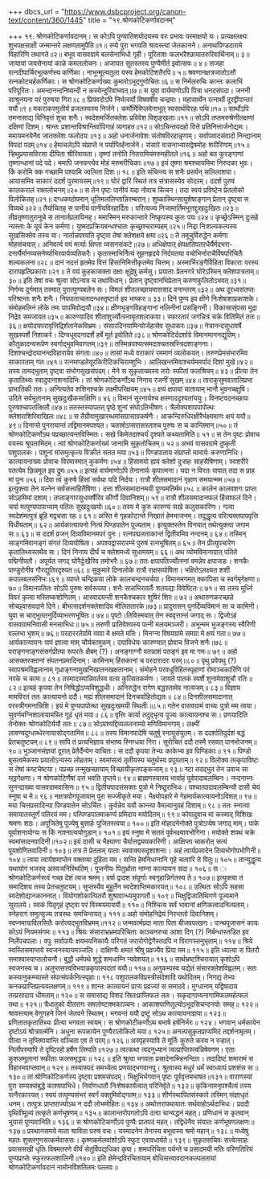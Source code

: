+++
dbcs_url = "https://www.dsbcproject.org/canon-text/content/360/1445"
title = "१९.श्रोणकोटिकर्णावदानम्"

+++
१९. श्रोणकोटिकर्णावदानम्।
स कोऽपि पुण्यातिशयोदयस्य 
वरः प्रभावः परमाक्षयो यः। 
प्रत्यक्षलक्ष्यः शुभपक्षसाक्षी 
जन्मान्तरे लक्षणतामुपैति॥१॥
रम्ये पुरा भगवति श्रावस्त्यां जेतकानने। 
अनाथपिण्डदारामे विहारिणि तथागते॥२॥
बभूव वासवग्रामे बलसेनाभिधो गृही। 
पूरिताशः फलभरैश्छायातरुरिवार्थिनाम्॥ ३॥
जायायां जयसेनायां काळे कमललोचनः। 
अजायत सुतस्तस्य पुण्यैर्मीर्त इवोत्सवः॥ ४॥
सजहा रत्नदीपार्चिरभूत्कर्णस्य कर्णिका। 
नाभून्मूल्यतुला यस्य हेमकोटिशतैरपि॥ ५॥
श्रवणानक्षत्रजातोऽसौ रत्नकोट्यर्हकर्णिकाः। 
स श्रोणकोटिकर्णाख्यः कुमारोऽभूद्गुणोचितः॥६॥
स निर्मलरुचिः कान्तः कलाभिं परिपूरितः। 
अमन्दानन्दनिष्यन्दी न कस्येन्दुरिवाभवत्॥७॥
स युवा वार्यमाणोऽपि पित्रा धनदसंपदा। 
जननी साश्रुनयना परं पुरुषया गिरा॥८॥
प्रियंवदोऽपि निर्भर्त्स्यो विषवर्षीव चन्द्रमाः। 
महासार्थेन रत्नार्थी दूरद्वीपान्तरं ययौ॥९॥
मकराकरमुत्तीर्य व्रजतस्यस्य निर्जने। 
कर्मोर्मिविप्लवेनाभूत् स्वसार्थविरहः  पथि॥१०॥
सार्थोऽपि तमनासाद्य विनिवृत्तं शुचा शनैः। 
स्वदेशमर्जितक्लेशः प्रविवेश विशृङ्खलाः॥११॥
सोऽपि तप्तमरुश्रेणीलक्षणां दक्षिणां दिशम्। 
श्रान्तः प्रशान्तविश्रान्तिर्वापिगाहं व्यगाहत॥१२॥
सोऽचिन्तयदहो वित्ते प्रतिनित्तार्जनोद्यमः। 
ममायमनयेनैव जातक्लेशः फलोदयः॥१३॥
अहो धनार्जनावेशः संतोषविरहान्नृणाम्। 
सर्वापवादसंवादो निन्द्यानाम् विपदां पदम्॥१४॥
हेमाचलेऽपि संप्राप्ते न पर्याप्तिर्हनार्जने। 
संसारे वासनाभ्यासद्वेषमोहः शरीरिणाम्॥१५॥
ऱ्हिथुप्रयासविरसा दीपिता श्रीरिवायता। 
तृष्णां तनोति नितरामियंमरुमहीतले॥१६॥
अहो बत कुरङ्गाणां तृष्णान्धानां पदे पदे। 
ममापि जनयन्त्येव मोहं मरुमरीचिकाः॥१७॥
इयं तृष्णा श्रमश्चायमिमा निरुदका भुवः। 
किं करोमि क्क गच्छामि पश्यामि ज्वलिता दिशः॥ १८॥
इति संचिन्त्य स शनैः प्रसर्पन् सलिलाशया। 
आयासमिव साकारं ददर्श पुरमायसम्॥१९॥
घोरं द्वारि स्थितं तत्र संत्रासस्येव सोदरम्। 
ददर्श पुरुषं कालकरालं रक्तलोचनम्॥२०॥
स तेन पृष्टः पानीयं यदा नोवाच किंचन। 
तदा स्वयं प्रविष्टेन प्रेतलोको विलोकितह्॥२१॥
दग्धकष्ठोपमान् धूलिमललिप्तान्निरम्बरान्। 
शुष्कास्थिन्सायुशेषाङ्गान् प्रेतान् दृष्ट्वा स विव्यथे॥२२॥
तैर्याचितह् स पानीयं पानीयविरहार्दितः। 
परित्यज्य निजामार्तिमभूत्तद्दुःखदुःखितः॥२३॥
तीव्रतृष्णातुरानूचे स तानार्तप्रलापिनह्। 
ममास्मिन् मरुकान्तारे निष्कृपस्य कुतः पयः॥२४॥
कृच्छ्रेऽस्मिन् दुःसहे न्यस्ताः के यूयं केन कर्मणा। 
युष्मदप्रक्रियबन्धश्चातः कृच्छ्रश्चराम्यहम्॥२५॥
निद्रा निःशल्यकल्पस्य सुखसिक्तेव तस्य या। 
नार्तान्नपश्यति दृष्ट्वा तेषां क्लेशक्षये क्षमा॥२६॥
ते तमूचुर्विरुद्धेन कर्मणा मोहसंचयात्। 
अनिवर्त्य वयं मर्त्याः क्षिप्ता व्यसनसंकटे॥२७॥
अधिक्षेपात् क्षेपक्षतिपतरधैर्यैर्मदभरा-
दनार्यैर्मानव्यसनेर्ष्याभिरवार्यव्यतिकरैः। 
कृतास्माभिर्नित्यं सुहनहृदये निर्दयतया 
वचोभिर्नाराचैर्विषपरिचितैः शल्यकलना॥२८॥
दानं नदत्तं हृतमेव वित्तं 
हिंसानिमित्तीकृतमेव चित्तम्। 
अस्मार्भिरङ्गैर्विहिता विकाराः 
परस्य दारापहृतिप्रकाराः॥२९॥
ते वयं कुहकासक्ता दक्षाः क्षुद्रेषु कर्मसु। 
प्रयाताः प्रेतनगरे घोरेऽस्मिन् क्लेशपात्रताम्॥३०॥
इति तेषां वचः श्रुत्वा सोऽन्यत्र च तथाविधान्। 
प्रेतान् दृष्ट्वानभिप्रेतान् करुणकुलितोऽभवत्॥३१॥
निर्गम्य दुर्गमात् तस्मात् पुरात्पुण्यबलेन सः। 
विमलं शीतलच्छायमाससाद वनान्तरम्॥३२॥
अथ दूरध्वसंतप्तः परिश्रान्तः शनैः शनैः। 
निपपाताचलादन्धस्तृष्टार्त इव भाष्करः॥ ३३॥
दिने पुण्य इव क्षीणे निःशेषाशाप्रकाशके। 
संमोहमलिनं लोके तमः पापमिवोद्ययौ॥३४॥
क्षीणभृङ्गविहङ्गानां नलिनीनां प्रसङ्गिनी। 
विकासास्ंपसा मुद्रा निद्रेव समजायत॥३५॥
कारुण्यादिव शीतांशुर्ज्योत्स्नामृतशलाकया।
स्फारतारं जगन्नित्रं चक्रे वितिमितं ततः॥ ३६॥
क्षयोदयपरावृत्तिर्द्र्शितानेकविभ्रमः। 
संसारदिनयामिन्योर्जहासेव सुधाकरः॥३७॥
नेत्रानन्दसुधावर्षे सुखस्पर्शे निशाकरे। 
दिग्वधूवदनादर्शे हर्षे मूर्त इवोतिते॥३८॥
श्रोणकोटिर्ददर्शाग्रे विमानमाननद्युतिम्। 
कौतुकादन्यरूपेण स्वर्गाद्भुवमिवागतम्॥३९॥
तस्मिन्नपश्यत्समदाश्चतस्रस्त्रिदशाङ्गनाः। 
दिशश्चन्द्रोदयानन्दविहारायेव संगताः॥४०॥
तासां मध्ये वराकारं रममाणं व्यलोकयत्। 
तरुणप्रेमसंभारमिव साकारताम् गतः॥४१॥
रत्नमण्डलेयूरकिरीटिकचिराम्शुभिः। 
आलिखन्तमिवाश्चर्यममर्यादं दिशां मुखे॥४२॥
तस्य तामद्भुताम् दृष्ट्वा संभोगसुखसंपदम्। 
मेने स सुकृताख्यस्य तरोः स्फीतां फलश्रियम्॥ ४३॥
प्रीत्या तेन कृतातिथ्यः स्वादुपानाशनादिभिः। 
तां श्रोणकोटिकर्णोऽथ निनाय रजनीं सुखम्॥४४॥
ताराकुसुमवातालिप्रभा प्राभातिकी ततः। 
अनित्यतेव शशिनश्चक्रे लक्ष्मीपरिक्षयम्॥४५॥
क्षयं क्षपायां यातायाम् भानौ भुवनचक्षुषि। 
उदिते सर्वभूतानाम् सुखदुःखैकसाक्षिणि॥ ४६॥
विमानं सुरनार्यश्च क्षस्णाददृश्यतांययुः।
विनष्टवदनच्छायः पुरुषश्चापतत्क्षितौ॥४७॥
ततस्तस्यापतत् पृष्ठे शुनां संघोऽतिभीषणः। 
त्रैलोक्यशापपापोत्थः क्लेशराशिरिवाखिलः॥४८॥
स तैग्रीवामुखारब्धमांसग्रासाग्रकर्षणैः। 
आक्रन्दिरुधिरक्षीरैर्भक्ष्यमाणः क्षयं ययौ॥ ४९॥
दिनान्ते पुनरायान्तं तद्विमानमपश्यत। 
चतस्रोऽप्सरासस्ताश्च पुरुषः स च कान्तिमान्॥५०॥
तं श्रोणकोटिकर्णोऽथ पप्रच्छात्यन्तविस्मितः। 
सखे किमेतदाश्चर्यं दृश्यते कथ्यतामिति॥ ५१॥
स तेन पृष्टः प्रोवाच वयस्य श्रूयतामिदम्। 
त्वां श्रोणकोटिकर्णाख्यं जानामि सुकृतोचितम्॥ ५२॥
अभवं वासवग्रामे दुष्कृती पशुपालकः। 
पशूनां मांसमुत्कृत्य विक्रीतं सतत मया॥५३॥
पिण्डपाताय संप्राप्तो मामार्यः करुणानिधिः। 
कात्यायनाख्यः प्रोवाचः विरमास्मात् कुकर्मणः॥५४॥
हिंसामयो ह्ययं क्लेशो दुःसहः साहसैषिणाम्। 
स्वशरीरे पतत्येव छिन्नमूल इव द्रुमः॥५५॥
इत्यहं वार्यमाणोऽपि तेनानार्यः कृपात्मना। 
यदा न विरतः पापात् तदा स प्राह मां पुनः॥५६॥
दिवा त्वं कुरुषे हिंसां सर्वथा यदि निर्दयः। 
रात्रौ शीलसमादानं गृहाण समयान्मम॥५७॥
इत्युक्त्वा तेन यत्नेन सर्वसत्त्वहितैषिणा। 
दत्ता शीलसमादानमयी पुण्यमतिर्मम॥५८॥
कालेन कालवशगः प्राप्तः सोऽहमिमां दशाम्। 
तप्ताङ्गारसुधावर्षैरिव कीर्णो दिवानिशम्॥ ५९॥
रात्रौ शीलसमादानफलं हिंसाफलं दिने। 
चर्या मत्पुण्यपापाभ्याम् पतितः सुखदुःखयोः॥६०॥
तस्य मे कुरु कारुण्यं सखे कलुसकारिणः। 
गत्वा स्वदेशंमत्पुत्रं ब्रूहि मद्वचसा रहः॥ ६१॥
अस्ति मे गृहकोटान्ते निखातं हेमभाजनम्। 
तदुद्धृत्य परित्यक्तपापवृत्ति विधीयताम्॥ ६२॥
आर्यकात्यायनो नित्यं पिण्डपातेन पूज्यताम्। 
इत्युक्तस्तेन विनयात् तथेत्युक्त्वा जगाम सः॥ ६३॥
स ददर्श व्रजन् दिव्यविमानमपरं पुनः। 
रत्नपद्मलताकान्तं द्वितीयमिव नन्दनम्॥ ६४॥
तस्मिन् साङ्गमिवानङ्गं संगतं दिव्ययोषिता। 
अपश्यद्वासरारम्भे पुरुषं रत्नभूषितम्॥ ६५॥
तेन प्रीत्युपचारेण कृतातिथ्यस्तथैव सः। 
दिनं निनाय दीर्घं च क्लेशमध्ये सुधामयम्॥ ६६॥
अथ व्योमविमानाग्रात् पतिते पद्मिनीपतौ। 
अपूर्यत जगद् घोरैर्दुःखैरिव तमोभरैः॥ ६७॥
ततः क्षपापतिर्ज्योत्स्नां वमन्नेव क्षपाजडः। 
शनकैः पाण्डुरोगीव गौरद्युतिरदृश्यत॥६८॥
सुकुमारे दिनालोके रात्रौ राक्षसयोषिता। 
भक्षितेऽलक्ष्यत शशी कपालबलसंनिभः॥६९॥
व्याप्ते चन्द्रिकया लोके कालचन्द्रनचर्चया। 
विमानमगमत् क्कापिसा च स्वर्गमृगेक्षणा॥७०॥
विमानपतितः सोऽपि पुरुषः सर्वरूपया। 
शनैः सप्तभिरावर्तैः शतपद्या विवेष्टितः॥ ७१॥
सा तस्य मूर्ध्नि विवरं कृत्वा मस्तिष्कशोणितम्।
आस्वादयन्ती शनकैश्चकार शुषिरं शिरः॥ ७२॥
अथारुणकरच्छन्ने सोच्छ्वासवदाने दिने। 
बीभत्सदर्शनक्लेशादिव मीलिततारके॥७३॥
प्रादुरासन् पुनर्दिव्यविमानं सा च कामिनी। 
युवा स चाद्भुततनुर्दिव्याभरणभूषितः॥ ७४॥
पृष्टो।तिविस्मयात् तेन स्ववृत्तान्तं जगाद् सः। 
द्विजोऽहं वासवग्रामनिवासी मनसाभिधः॥ ७५॥
तरुणी प्रातिवेश्यस्य पत्नी मलयमञ्जरी। 
अभून्मम भुजङ्गस्य स्वैरिणी वल्लभा भृशम्॥ ७६॥
परदाररतेर्ग्रामे व्यग्रा मे क्षमते मतिः। 
मिनग्ना विषयग्रामे समग्रा मे क्षयं गता॥ ७७॥
आर्यकात्यायनः पापं ज्ञात्वा माम् चौर्यकामुकम्। 
दयाविधेयः कारुण्यात् प्रोवाच विजने शनैः॥७८॥
पराङ्गनाङ्गसंसर्गप्रीत्या रूपरतेः क्षैबम् (?)। 
अनङ्गाग्नौ पतन्नाशं पतङ्गं इव मा गमः॥ ७९॥
अहो आसक्तरक्तानां संपतनप्रमादिनाम्। 
कामिनाम् हिंसकानां च परदारादरः परम्॥८०॥
पृथु प्रवेपथु (?) स्वापश्रमविह्वलानाम् 
गृध्राङ्गनामुखनिखातनखक्षतानाम्। 
संमोहने परवधूविहितस्पृहाणां 
रोमाञ्चकारिणि परं नरके च कामः॥ ८१॥
तस्मादस्मान्निवर्तस्व वत्स कुत्सितकर्मणः। 
जायते पातकं स्पर्शे शुनामेवाशुचौ रतिः॥८२॥
इत्यहं कृपया तेन निषिद्धोऽप्यविशुद्धधीः। 
अनिरुद्धेन रागेण बद्धस्तामेव नात्यजम्॥ ८३॥
विज्ञाय मामविरतं ततः कात्यायनो ददौ।
मह्यं शीलसमादानं दिनचर्याहितोद्यतः॥ ८४॥
दिनशीलसमादानात् परस्त्रीगमनान्निशि। 
इयं मे पुण्यपापोत्था सुखदुःखमयी स्थितीः॥८५॥
गतेन वासवग्रामं वाच्यः पुत्रो मम त्वया। 
सुवर्णमग्निशालायामस्ति गूढं धृतं मया॥ ८६॥
वृत्तिः कार्या तदुद्भृत्य पूज्यः कात्यायनश्च सः। 
प्रणयादिति तेनोक्तः श्रोणकोटिर्ययौ ततः॥ ८७॥
सोऽपश्यद्दिव्यललनामग्रे मणिविमानगाम्। 
लक्ष्मीं लावण्यदुग़्धाब्धेरनायासोद्गतामिव॥ ८८॥
तस्य विमानपादेषि चतुर्षु  स्नायुसंयुतम्। 
स ददर्शातिदुर्दशं बद्धं प्रेतचतुष्टयम्॥ ८९॥
सापि तं प्रत्यभिज्ञाय संभाष्य स्निग्धया गिरा। 
सुरोचितं ददौ तस्मै रसवत् पानभोजनम्॥ ९०॥
भुञ्जानसंज्ञयां दूरात् प्रेतैर्दैन्येन याचितः। 
स ददौ कृपया तेभ्यः काकेभ्य इव पिण्डिकाः॥ ९१॥
पिण्डो बुसत्वमेकस्य प्रयातोऽन्यस्य लोहताम्। 
स्वमांसत्वं तृतीयस्य चतुर्थस्य प्रपूयताम्॥ ९२॥
विलोक्य तत्कृपाविष्टः स तेषां कष्टचेष्टया। 
पप्रच्छ तन्मुखच्छायाम् विच्छायीकृतपङ्कजाम्॥ ९३॥
ऱ्ष्टा तदद्भुतं तेन उवाच सा म्ऱ्इगेक्षणा। 
न श्रोणकोटिर्णैषां दत्तं भवति तृप्तये॥ ९४॥
ब्राह्मणस्यास्य भार्याहं पूर्वपादाबलम्बिनः। 
नन्दनाम्नः सुनन्दाख्या वासवग्रामवासिनः॥ ९५॥
द्वितीयपादसंसक्तः पुत्रो मे निष्ठुराभिधः। 
पश्चात्पादावलम्बिन्यौ दासी चेयं स्नुषा च मे॥ ९६॥
नक्षत्रयोगपूजायाम् पुरा सज्जीकृते मया। 
भैक्ष्योपहारे मे गेहमार्यकात्यायनोऽविशत्॥ ९७॥
मया चित्तप्रसादिन्या पिण्डपातेन सोऽर्चितः। 
कुर्वन्नेव ययौ कान्त्या वैमल्यानुग्रहं दिशाम्॥ ९८॥
ततः स्नात्वा समायातस्तूर्णं पतिरयं मम। 
पत्पिण्डपातमाकर्ण्य प्रमिदाय मयोदितम्॥ ९९॥
कोपादुवाच मां कस्माद् विशिखः श्रमणः शठः। 
अपूजितेषु पूज्येषु बुसार्हः पूजितस्त्वया॥ १००॥
इति मोहादनेनोक्ते पुत्रोऽप्येष जगाद् माम्। 
पाके पूर्वाशनायोग्यः स किं नाश्नात्ययोगुडान्॥ १०१॥
इयं स्नुषा मे सततं पूर्वभक्ष्यावभोगिना। 
मयोक्ते शपथं चक्रे स्वमांसादनवादिनी॥१०२॥
इयं दासी च भैक्ष्याणा चैर्यात्तद्व्ययकारिणी। 
आक्षिप्ता चाकरोत् सत्यं पूयशोणितवादिनी॥ १०३॥
तत्र ते प्रेतताम् याताः स्ववाक्यसदृशाशनाः। 
अहं त्वार्यप्रसादेन दिव्यभोगोपभोगिनी॥ १०४॥
त्वया त्वार्यशमाप्तेन वक्तव्या दुहिता मम। 
सन्ति हेमनिधानानि गृहे चत्वारि ते पितुः॥ १०५॥
तान्युद्धृत्य यथायोगं भजस्व् अस्वजनिस्थितिम्। 
पूजनीयः पितुर्भ्राता नाम्ना कात्यायन सदा॥ १०६॥
स ः श्रोणकोटिकर्णस्त्वं गच्छ देशं त्यज श्रमम्। 
वर्षा द्वादश संपूर्णाः स्वगृहान्निर्गतस्य ते॥ १०७॥
इत्युक्त्वा तं समादिशय तस्य प्रेतचतुष्टयम्। 
सुप्तस्यैव मुहूर्तेन स्वदेशाप्तिमकारयत्॥ १०८॥
उत्थितः सोऽपि सहसा स्वदेशोद्यानकाननात्। 
वियोगशोकात्पितरौ शुश्रावान्ध्यमुपागतौ॥ १०९॥
भिक्षुद्विजातिथिगणे पूज्यमाने सुरालये। 
स्वकं पितृगृहं दृष्ट्वा परं विस्मयमाययौ॥ ११०॥
निश्चित्य सर्वं भावानां क्षणिकत्वादनित्यताम्। 
स्नेहरागं समुत्सृज्य तत्रस्थः समचिन्तयत्॥ १११॥
अहो संमोहनिद्रेयं निरन्ततो दिवानिशम्। 
स्वप्नमायाविलसितैः करोत्यद्भुतविभ्रमम्॥११२॥
जन्मवर्त्मप्रदा माता पिता बीजवपत्खगः। 
पान्थपूजासनं कायः कोऽयं नियमसंगमः॥ ११३॥
श्रियः संसाराभ्रभ्रमपरिचिताः काञ्चनरुचा 
आशा दिग् (?) निर्बन्धास्तडित इव निर्लेपचपलाः। 
वपुः सर्वापायैः क्षयभयनिकायैः परिगतं 
जरारोगोद्वेगैस्तदपि न विरागस्तनुभृताम्॥ ११४॥
श्रिये स्वस्तिसमाप्तये स्वजनस्यायमञ्जलिः। 
दाक्षिण्यैः क्षमतं श्रीषु प्रव्रज्यैव प्रिया मम॥ ११५॥
इति ध्यात्वा स पितरौ समाश्वास्याप्तलोचनौ। 
बुद्धौ धर्मपथे शुद्धे शमधाम्नि न्यवेशयत्॥ ११६॥
सार्थभ्रष्टश्चिरायात् कृशोऽपि स्वजनस्य च। 
अलुप्तसत्त्वविभवान्नकृपास्पदतां ययौ॥ ११७॥
अनुकम्पस्व यद्येतं संसारक्लेशविह्वलम्। 
सतः कस्यानुकम्प्यास्ते संपत्संपर्कनित्स्पृहाः॥ ११८
पशुपालकविप्रस्त्रीसंदेशादि यथोदितम्। 
निगद्य तेभ्यः कनकप्राप्तिप्रत्ययलक्षणम्॥ ११९॥
शान्तः कात्यायनं प्राप्य प्रव्रज्यां स समाददे। 
मुग्धानाम् यद्विषादाय तत्प्रसादाय धीमताम्॥ १२०॥
स समासाद्य विशदं स्रितःप्राप्तिफलं ततः। 
सकृदागाम्यनागामिफलमर्हत्फलं तथा॥ १२१॥
त्रैधातुको वीतरागः समलोष्टाश्मकाञ्चनः। 
आकाशपाणितुल्योऽभूदसिचन्दनयोः समह्॥ १२२॥
श्रावस्त्याम् वेणुगहने जिनं जेतवने स्थितम्। 
भगवन्तं ययौ द्रष्टुं सोऽथ कात्यायनाज्ञया॥ १२३॥
प्रणितातकृतातिथ्यः प्रीत्या भगवता स्वयम्। 
स श्रोणकोटीकर्णोऽथ बभाषे हर्षनिर्भरः॥ १२४।
भगवान् धर्मकायेन दृष्टोऽयं श्रोत्रवर्त्मनि। 
अधुना रूपकायेन पुण्यैरालोकितो मया॥ १२५॥
अनल्पसुकृतप्राप्यमिदं तद्दर्शनामृतम्। 
पीत्वा न तृप्तिमायान्ति वञ्चिता एव ते परम्॥ १२६॥
अस्पृहस्यापि ते मूर्तिः कुरुते कस्य न स्ऱ्हात्। 
निर्लोपस्यापि ते दृष्टिरहो हर्षेण लिम्पति॥१२७॥
त्वत्कथा त्वदनुध्यानं त्वत्प्राप्तिस्त्वन्निषेवणम्। 
एताः कुशलमूलानां स्फीताः फलसमृद्धयः॥ १२८॥
इति श्रुत्वा भगवता प्रसादेनाब्न्हिनन्दितः। 
तदादिष्टं शमारामं स विहारमवाप्तवान्॥ १२९॥
तस्यास्पदं समभ्येत्य प्रणयाद्भगवानपु।
श्रुत्वास्य मधुरं धर्मं स्वाध्यायं प्रशशंस सः॥ १३०॥
तां श्रोणिकोटिकर्णस्य दृष्ट्वा प्रशमसंपदम्। 
भिक्षुभिर्भगवान् पृष्टः पूर्ववृत्तमभाषत॥१३१॥
वाराणस्यां पुरा सम्यक्संबुद्धे काश्यपाभिधे। 
निर्वाणधातौ निःशेषकार्यत्वात् परिनिर्वृते॥ १३२॥
कृकिनामनृपश्चैत्यं तस्य रत्नैरकारयत्। 
स्वयं तत्पुण्यसंभरं स्वर्गं वक्तुमिवोद्गतम्॥ १३३॥
शीर्णस्थापितसंस्कारे तस्मिन् संज्ञाधृतं धनम्। 
तत्पुत्रः प्राप्तराज्योऽथ न ददौ लोभमोहितः॥ १३४॥
अथोत्तरापथायातः सर्थवाहोऽर्थदाभिधः। 
प्रददौ पृथिवीमूल्यं तत्कृते कर्णभूषणम्॥ १३५॥
कालान्तरोपगतोऽपि दत्वा चान्यद्धनं महत्। 
प्रणिधानं स कृतवान् भूयासं पुण्यवानिति॥ १३६॥
स श्रोणकोटिकर्णोऽयं पुण्यैः प्रातपदं महत्। 
तद्विधेनैव संयातः कर्णभूषणलक्षणः॥ १३७॥
प्रस्थानसमये माता श्राविता परुषं वचः। 
यस्मादनेन तेनास्य बभूवास्य श्रमो महान्॥ १३८॥
मध्येषु महतः शुक्लगुणसत्कर्मवाससः। 
कृष्णकर्मलवांशोऽपि स्फुट एवावधार्यते॥ १३९॥
सुकृतसचिवः सत्त्वेत्साहः प्रवाससखी धृतिः 
विषमतरणे वीर्यं सेतुर्विपद्यधिका कृपा। 
शमपरिचिता पर्यन्ते च प्रसादमयी मतिः 
परिणतिरियं पुण्यप्राप्तेः स्फुरत्फलशालिनी॥१४०॥
इति क्षेमेन्द्रविरचितायाम् बोधिसत्त्वावदानकल्पलतायां 
श्रोणकोटिकर्णावदानं नामोनविंशतितमः पल्लवः॥
